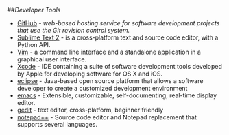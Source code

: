 ##_Developer Tools_

- [GitHub](github.md) -  _web-based hosting service for software development projects that use the Git revision control system._
- [Sublime Text 2](sublime-text-2.md) - is a cross-platform text and source code editor, with a Python API. 
- [Vim](vim.md) - a command line interface and a standalone application in a graphical user interface.
- [Xcode](xcode.md) -  IDE containing a suite of software development tools developed by Apple for developing software for OS X and iOS.
- [eclipse](eclipse.md) - Java-based open source platform that allows a software developer to create a customized development environment
- [emacs](emacs.md) - Extensible, customizable, self-documenting, real-time display editor.
- [gedit](gedit.md) - text editor, cross-platform, beginner friendly
- [notepad++](notepad++.md) - Source code editor and Notepad replacement that supports several languages.